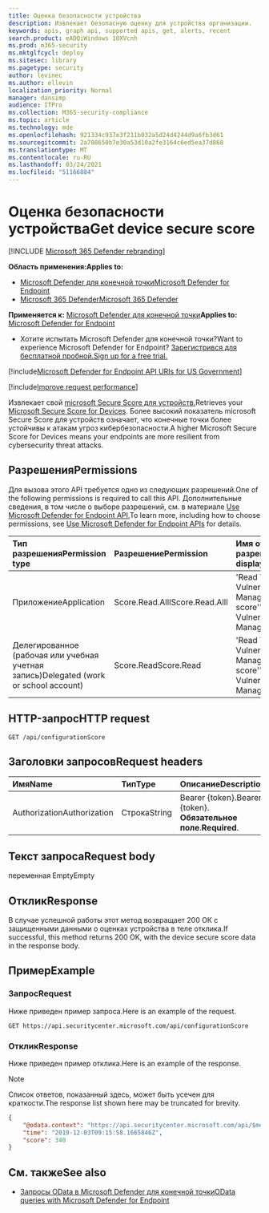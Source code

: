 ```yaml
---
title: Оценка безопасности устройства
description: Извлекает безопасную оценку для устройства организации.
keywords: apis, graph api, supported apis, get, alerts, recent
search.product: eADQiWindows 10XVcnh
ms.prod: m365-security
ms.mktglfcycl: deploy
ms.sitesec: library
ms.pagetype: security
author: levinec
ms.author: ellevin
localization_priority: Normal
manager: dansimp
audience: ITPro
ms.collection: M365-security-compliance
ms.topic: article
ms.technology: mde
ms.openlocfilehash: 921334c937e3f211b032a5d24d4244d9a6fb3d61
ms.sourcegitcommit: 2a708650b7e30a53d10a2fe3164c6ed5ea37d868
ms.translationtype: MT
ms.contentlocale: ru-RU
ms.lasthandoff: 03/24/2021
ms.locfileid: "51166884"
---
```

# <a name="get-device-secure-score"></a><span data-ttu-id="d73a8-104">Оценка безопасности устройства</span><span class="sxs-lookup"><span data-stu-id="d73a8-104">Get device secure score</span></span>

[!INCLUDE [Microsoft 365 Defender rebranding](../../includes/microsoft-defender.md)]

<span data-ttu-id="d73a8-105">**Область применения:**</span><span class="sxs-lookup"><span data-stu-id="d73a8-105">**Applies to:**</span></span>
- [<span data-ttu-id="d73a8-106">Microsoft Defender для конечной точки</span><span class="sxs-lookup"><span data-stu-id="d73a8-106">Microsoft Defender for Endpoint</span></span>](https://go.microsoft.com/fwlink/p/?linkid=2154037)
- [<span data-ttu-id="d73a8-107">Microsoft 365 Defender</span><span class="sxs-lookup"><span data-stu-id="d73a8-107">Microsoft 365 Defender</span></span>](https://go.microsoft.com/fwlink/?linkid=2118804)

<span data-ttu-id="d73a8-108">**Применяется к:** [Microsoft Defender для конечной точки](https://go.microsoft.com/fwlink/?linkid=2154037)</span><span class="sxs-lookup"><span data-stu-id="d73a8-108">**Applies to:** [Microsoft Defender for Endpoint](https://go.microsoft.com/fwlink/?linkid=2154037)</span></span>

- <span data-ttu-id="d73a8-109">Хотите испытать Microsoft Defender для конечной точки?</span><span class="sxs-lookup"><span data-stu-id="d73a8-109">Want to experience Microsoft Defender for Endpoint?</span></span> [<span data-ttu-id="d73a8-110">Зарегистрився для бесплатной пробной.</span><span class="sxs-lookup"><span data-stu-id="d73a8-110">Sign up for a free trial.</span></span>](https://www.microsoft.com/microsoft-365/windows/microsoft-defender-atp?ocid=docs-wdatp-exposedapis-abovefoldlink) 

[!include[Microsoft Defender for Endpoint API URIs for US Government](../../includes/microsoft-defender-api-usgov.md)]

[!include[Improve request performance](../../includes/improve-request-performance.md)]


<span data-ttu-id="d73a8-111">Извлекает свой [microsoft Secure Score для устройств.](tvm-microsoft-secure-score-devices.md)</span><span class="sxs-lookup"><span data-stu-id="d73a8-111">Retrieves your [Microsoft Secure Score for Devices](tvm-microsoft-secure-score-devices.md).</span></span> <span data-ttu-id="d73a8-112">Более высокий показатель microsoft Secure Score для устройств означает, что конечные точки более устойчивы к атакам угроз кибербезопасности.</span><span class="sxs-lookup"><span data-stu-id="d73a8-112">A higher Microsoft Secure Score for Devices means your endpoints are more resilient from cybersecurity threat attacks.</span></span> 

## <a name="permissions"></a><span data-ttu-id="d73a8-113">Разрешения</span><span class="sxs-lookup"><span data-stu-id="d73a8-113">Permissions</span></span>

<span data-ttu-id="d73a8-114">Для вызова этого API требуется одно из следующих разрешений.</span><span class="sxs-lookup"><span data-stu-id="d73a8-114">One of the following permissions is required to call this API.</span></span> <span data-ttu-id="d73a8-115">Дополнительные сведения, в том числе о выборе разрешений, см. в материале [Use Microsoft Defender for Endpoint API.](apis-intro.md)</span><span class="sxs-lookup"><span data-stu-id="d73a8-115">To learn more, including how to choose permissions, see [Use Microsoft Defender for Endpoint APIs](apis-intro.md) for details.</span></span>

<span data-ttu-id="d73a8-116">Тип разрешения</span><span class="sxs-lookup"><span data-stu-id="d73a8-116">Permission type</span></span> |   <span data-ttu-id="d73a8-117">Разрешение</span><span class="sxs-lookup"><span data-stu-id="d73a8-117">Permission</span></span>  |   <span data-ttu-id="d73a8-118">Имя отображения разрешений</span><span class="sxs-lookup"><span data-stu-id="d73a8-118">Permission display name</span></span>
:---|:---|:---
<span data-ttu-id="d73a8-119">Приложение</span><span class="sxs-lookup"><span data-stu-id="d73a8-119">Application</span></span> |   <span data-ttu-id="d73a8-120">Score.Read.Alll</span><span class="sxs-lookup"><span data-stu-id="d73a8-120">Score.Read.Alll</span></span> |   <span data-ttu-id="d73a8-121">'Read Threat and Vulnerability Management score'</span><span class="sxs-lookup"><span data-stu-id="d73a8-121">'Read Threat and Vulnerability Management score'</span></span>
<span data-ttu-id="d73a8-122">Делегированное (рабочая или учебная учетная запись)</span><span class="sxs-lookup"><span data-stu-id="d73a8-122">Delegated (work or school account)</span></span> | <span data-ttu-id="d73a8-123">Score.Read</span><span class="sxs-lookup"><span data-stu-id="d73a8-123">Score.Read</span></span> | <span data-ttu-id="d73a8-124">'Read Threat and Vulnerability Management score'</span><span class="sxs-lookup"><span data-stu-id="d73a8-124">'Read Threat and Vulnerability Management score'</span></span>

## <a name="http-request"></a><span data-ttu-id="d73a8-125">HTTP-запрос</span><span class="sxs-lookup"><span data-stu-id="d73a8-125">HTTP request</span></span>

```
GET /api/configurationScore
```

## <a name="request-headers"></a><span data-ttu-id="d73a8-126">Заголовки запросов</span><span class="sxs-lookup"><span data-stu-id="d73a8-126">Request headers</span></span>

<span data-ttu-id="d73a8-127">Имя</span><span class="sxs-lookup"><span data-stu-id="d73a8-127">Name</span></span> | <span data-ttu-id="d73a8-128">Тип</span><span class="sxs-lookup"><span data-stu-id="d73a8-128">Type</span></span> | <span data-ttu-id="d73a8-129">Описание</span><span class="sxs-lookup"><span data-stu-id="d73a8-129">Description</span></span>
:---|:---|:---
<span data-ttu-id="d73a8-130">Authorization</span><span class="sxs-lookup"><span data-stu-id="d73a8-130">Authorization</span></span> | <span data-ttu-id="d73a8-131">Строка</span><span class="sxs-lookup"><span data-stu-id="d73a8-131">String</span></span> | <span data-ttu-id="d73a8-132">Bearer {token}.</span><span class="sxs-lookup"><span data-stu-id="d73a8-132">Bearer {token}.</span></span> <span data-ttu-id="d73a8-133">**Обязательное поле**.</span><span class="sxs-lookup"><span data-stu-id="d73a8-133">**Required**.</span></span>

## <a name="request-body"></a><span data-ttu-id="d73a8-134">Текст запроса</span><span class="sxs-lookup"><span data-stu-id="d73a8-134">Request body</span></span>

<span data-ttu-id="d73a8-135">переменная Empty</span><span class="sxs-lookup"><span data-stu-id="d73a8-135">Empty</span></span>

## <a name="response"></a><span data-ttu-id="d73a8-136">Отклик</span><span class="sxs-lookup"><span data-stu-id="d73a8-136">Response</span></span>

<span data-ttu-id="d73a8-137">В случае успешной работы этот метод возвращает 200 ОК с защищенными данными о оценках устройства в теле отклика.</span><span class="sxs-lookup"><span data-stu-id="d73a8-137">If successful, this method returns 200 OK, with the device secure score data in the response body.</span></span>

## <a name="example"></a><span data-ttu-id="d73a8-138">Пример</span><span class="sxs-lookup"><span data-stu-id="d73a8-138">Example</span></span>

### <a name="request"></a><span data-ttu-id="d73a8-139">Запрос</span><span class="sxs-lookup"><span data-stu-id="d73a8-139">Request</span></span>

<span data-ttu-id="d73a8-140">Ниже приведен пример запроса.</span><span class="sxs-lookup"><span data-stu-id="d73a8-140">Here is an example of the request.</span></span>

```http
GET https://api.securitycenter.microsoft.com/api/configurationScore
```

### <a name="response"></a><span data-ttu-id="d73a8-141">Отклик</span><span class="sxs-lookup"><span data-stu-id="d73a8-141">Response</span></span>

<span data-ttu-id="d73a8-142">Ниже приведен пример отклика.</span><span class="sxs-lookup"><span data-stu-id="d73a8-142">Here is an example of the response.</span></span>

>[!NOTE]
><span data-ttu-id="d73a8-143">Список ответов, показанный здесь, может быть усечен для краткости.</span><span class="sxs-lookup"><span data-stu-id="d73a8-143">The response list shown here may be truncated for brevity.</span></span> 

```json
{
    "@odata.context": "https://api.securitycenter.microsoft.com/api/$metadata#ConfigurationScore/$entity",
    "time": "2019-12-03T09:15:58.1665846Z",
    "score": 340
}
```

## <a name="see-also"></a><span data-ttu-id="d73a8-144">См. также</span><span class="sxs-lookup"><span data-stu-id="d73a8-144">See also</span></span>

- [<span data-ttu-id="d73a8-145">Запросы OData в Microsoft Defender для конечной точки</span><span class="sxs-lookup"><span data-stu-id="d73a8-145">OData queries with Microsoft Defender for Endpoint</span></span>](exposed-apis-odata-samples.md)
